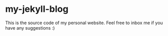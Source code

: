 # my-jekyll-blog
This is the source code of my personal website. Feel free to inbox me if you have any suggestions :)
